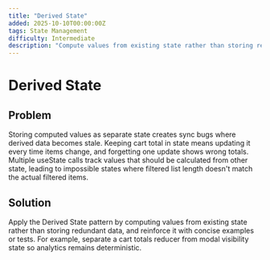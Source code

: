 ```yaml
---
title: "Derived State"
added: 2025-10-10T00:00:00Z
tags: State Management
difficulty: Intermediate
description: "Compute values from existing state rather than storing redundant data."
---
```

# Derived State

## Problem

Storing computed values as separate state creates sync bugs where derived data becomes stale. Keeping cart total in state means updating it every time items change, and forgetting one update shows wrong totals. Multiple useState calls track values that should be calculated from other state, leading to impossible states where filtered list length doesn't match the actual filtered items.

## Solution

Apply the Derived State pattern by computing values from existing state rather than storing redundant data, and reinforce it with concise examples or tests. For example, separate a cart totals reducer from modal visibility state so analytics remains deterministic.

